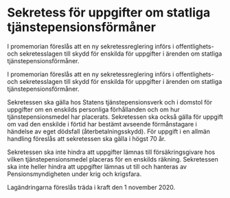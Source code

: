 # Sekretess för uppgifter om statliga tjänstepensionsförmåner

I promemorian föreslås att en ny sekretessreglering införs i offentlighets- och sekretesslagen till skydd för enskilda för uppgifter i ärenden om statliga tjänstepensionsförmåner.

I promemorian föreslås att en ny sekretessreglering införs i offentlighets- och sekretesslagen till skydd för enskilda för uppgifter i ärenden om statliga tjänstepensionsförmåner.

Sekretessen ska gälla hos Statens tjänstepensionsverk och i domstol för uppgifter om en enskilds personliga förhållanden och om hur tjänstepensionsmedel har placerats. Sekretessen ska också gälla för uppgift om vad den enskilde i förtid har bestämt avseende förmånstagare i händelse av eget dödsfall (återbetalningsskydd). För uppgift i en allmän handling föreslås att sekretessen ska gälla i högst 70 år.

Sekretessen ska inte hindra att uppgifter lämnas till försäkringsgivare
hos vilken tjänstepensionsmedel placeras för en enskilds räkning. Sekretessen ska inte heller hindra att uppgifter lämnas ut till och hanteras av Pensionsmyndigheten under krig och krigsfara.

Lagändringarna föreslås träda i kraft den 1 november 2020.
